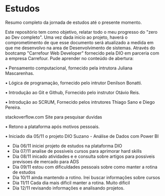 # Estudos
Resumo completo da jornada de estudos até o presente momento.

Este repositório tem como objetivo, relatar todo o meu progresso do "zero ao Dev completo". Uma vez dada inicio ao projeto, haverá o comprometimento de que esse documento será atualizado a medida em que me desenvolvo na area de Desenvolvimento de sistemas. 
Através do bootcamp "Carrefour Web Developer" fornecido pela DIO em parceria com a empresa Carrefour. Pude aprender no conteúdo de abertura:

• Pensamento computacional, fornecido pela intrutora Juliana Mascarenhas.

• Lógica de programação, fornecido pelo intrutor Denilson Bonatti.

• Introdução ao Git e Github, Fornecido pelo instrutor Otávio Reis.

• Introdução ao SCRUM, Fornecido pelos intrutores Thiago Sano e Diego Pereira.


stackoverflow.com Site para pesquisar duvidas


• Retono a plataforma após motivos pessoais. 

• Iniciado dia 05/11 o projeto DIO Suzano - Análise de Dados com Power BI
- Dia 06/11 iniciei projeto de estudos na plataforma DIO
- Dia 07/11 analise de possiveis cursos para aprimorar hard skills
- Dia 08/11 inicado atividades e e consulta sobre artigos para possiveis previsoes de mercado para ADS
- Dia 09/11 estou com dificuldades pessoais sobre como manter a rotina de estudos
- Dia 10/11 ainda mantendo a rotino. Irei buscar informações sobre cursos
- Dia 11/11 Cada dia mais dificil manter a rotina.  Muito dificil
- Dia 12/11 revisando informações e analisando projetos.
